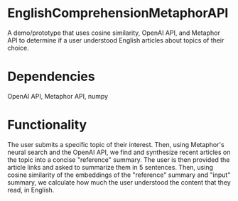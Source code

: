# EnglishComprehensionMetaphorAPI
A demo/prototype that uses cosine similarity, OpenAI API, and Metaphor API to determine if a user understood English articles about topics of their choice.

# Dependencies
OpenAI API, Metaphor API, numpy

# Functionality
The user submits a specific topic of their interest. Then, using Metaphor's neural search and the OpenAI API, we find and synthesize recent articles on the topic into a concise "reference" summary. The user is then provided the article links and asked to summarize them in 5 sentences. Then, using cosine similarity of the embeddings of the "reference" summary and "input" summary, we calculate how much the user understood the content that they read, in English.
